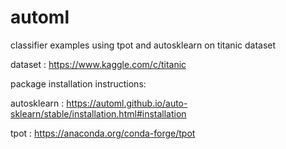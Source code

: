 # automl
classifier examples using tpot and autosklearn on titanic dataset

dataset : https://www.kaggle.com/c/titanic

package installation instructions:

autosklearn : https://automl.github.io/auto-sklearn/stable/installation.html#installation

tpot : https://anaconda.org/conda-forge/tpot

